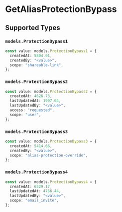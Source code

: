 # GetAliasProtectionBypass


## Supported Types

### `models.ProtectionBypass1`

```typescript
const value: models.ProtectionBypass1 = {
  createdAt: 5804.01,
  createdBy: "<value>",
  scope: "shareable-link",
};
```

### `models.ProtectionBypass2`

```typescript
const value: models.ProtectionBypass2 = {
  createdAt: 4626.73,
  lastUpdatedAt: 1997.04,
  lastUpdatedBy: "<value>",
  access: "requested",
  scope: "user",
};
```

### `models.ProtectionBypass3`

```typescript
const value: models.ProtectionBypass3 = {
  createdAt: 5414.66,
  createdBy: "<value>",
  scope: "alias-protection-override",
};
```

### `models.ProtectionBypass4`

```typescript
const value: models.ProtectionBypass4 = {
  createdAt: 6329.17,
  lastUpdatedAt: 4766.44,
  lastUpdatedBy: "<value>",
  scope: "email_invite",
};
```

